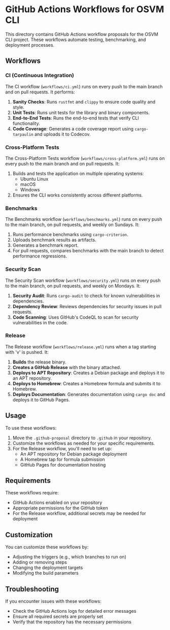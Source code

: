 # GitHub Actions Workflows for OSVM CLI

This directory contains GitHub Actions workflow proposals for the OSVM CLI project. These workflows automate testing, benchmarking, and deployment processes.

## Workflows

### CI (Continuous Integration)

The CI workflow (`workflows/ci.yml`) runs on every push to the main branch and on pull requests. It performs:

1. **Sanity Checks**: Runs `rustfmt` and `clippy` to ensure code quality and style.
2. **Unit Tests**: Runs unit tests for the library and binary components.
3. **End-to-End Tests**: Runs the end-to-end tests that verify CLI functionality.
4. **Code Coverage**: Generates a code coverage report using `cargo-tarpaulin` and uploads it to Codecov.

### Cross-Platform Tests

The Cross-Platform Tests workflow (`workflows/cross-platform.yml`) runs on every push to the main branch and on pull requests. It:

1. Builds and tests the application on multiple operating systems:
   - Ubuntu Linux
   - macOS
   - Windows
2. Ensures the CLI works consistently across different platforms.

### Benchmarks

The Benchmarks workflow (`workflows/benchmarks.yml`) runs on every push to the main branch, on pull requests, and weekly on Sundays. It:

1. Runs performance benchmarks using `cargo-criterion`.
2. Uploads benchmark results as artifacts.
3. Generates a benchmark report.
4. For pull requests, compares benchmarks with the main branch to detect performance regressions.

### Security Scan

The Security Scan workflow (`workflows/security.yml`) runs on every push to the main branch, on pull requests, and weekly on Mondays. It:

1. **Security Audit**: Runs `cargo-audit` to check for known vulnerabilities in dependencies.
2. **Dependency Review**: Reviews dependencies for security issues in pull requests.
3. **Code Scanning**: Uses GitHub's CodeQL to scan for security vulnerabilities in the code.

### Release

The Release workflow (`workflows/release.yml`) runs when a tag starting with 'v' is pushed. It:

1. **Builds** the release binary.
2. **Creates a GitHub Release** with the binary attached.
3. **Deploys to APT Repository**: Creates a Debian package and deploys it to an APT repository.
4. **Deploys to Homebrew**: Creates a Homebrew formula and submits it to Homebrew.
5. **Deploys Documentation**: Generates documentation using `cargo doc` and deploys it to GitHub Pages.

## Usage

To use these workflows:

1. Move the `.github-proposal` directory to `.github` in your repository.
2. Customize the workflows as needed for your specific requirements.
3. For the Release workflow, you'll need to set up:
   - An APT repository for Debian package deployment
   - A Homebrew tap for formula submission
   - GitHub Pages for documentation hosting

## Requirements

These workflows require:

- GitHub Actions enabled on your repository
- Appropriate permissions for the GitHub token
- For the Release workflow, additional secrets may be needed for deployment

## Customization

You can customize these workflows by:

- Adjusting the triggers (e.g., which branches to run on)
- Adding or removing steps
- Changing the deployment targets
- Modifying the build parameters

## Troubleshooting

If you encounter issues with these workflows:

- Check the GitHub Actions logs for detailed error messages
- Ensure all required secrets are properly set
- Verify that the repository has the necessary permissions